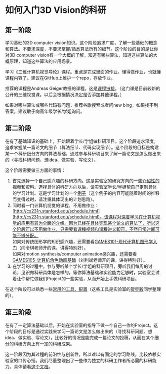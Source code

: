 # 如何入门3D Vision的科研

## 第一阶段

学习基础的3D computer vision知识。这个阶段追求广度，了解一些基础的概念和算法。不要求深度，不要求掌握/熟悉算法所有的细节。这个阶段的目的是让你对3D computer vision有一个大概的了解，知道有哪些算法，知道这些算法的大概原理，知道这些算法的应用场景。

学习《三维计算机视觉导论》课程。重点是完成里面的作业。懂得做作业，也就懂课程内容了。建议在GitHub上维护一个repo，存放作业。

推荐的课程是Andreas Geiger教授的课程。这是[课程链接](https://uni-tuebingen.de/fakultaeten/mathematisch-naturwissenschaftliche-fakultaet/fachbereiche/informatik/lehrstuehle/autonomous-vision/lectures/computer-vision/)。（这门课是目前较新的公开的三维视觉课。以后会根据情况决定是否添加其他课程。）

如果对哪些算法或哪些代码有问题，推荐谷歌搜索或者问new bing，如果找不到答案，建议敢于向高年级学长/学姐询问。

## 第二阶段 

在有了基础知识的基础上，开始跟着学长/学姐做科研项目。这个阶段追求深度，追求掌握某一篇论文的细节（算法细节、代码实现细节）。这个阶段的目标是构建某一个科研细分方向的算法基础，通过参与科研项目来了解一篇论文是怎么做出来的（寻找科研问题、想idea、做实验、写论文）。

这个阶段需要做三方面的事情：

1. 首先选择一个自己感兴趣的科研方向。这是实验室的研究方向的一些[介绍性的视频和资料](https://pengsida.notion.site/38a877c2debb4fb79d3188d64703dab5)。选择具体的科研方向以后，请实验室学长/学姐帮自己定制具体的学习计划。这是学习计划的一个[例子](https://pengsida.notion.site/b465764283f749929650343567f4c9c1)（这个例子的内容可能随着时间的推移而变得过时，请注重其体现出的计划思路）。
2. 同时看一门计算机视觉的课程，不用做作业：[http://cs231n.stanford.edu/schedule.html](http://cs231n.stanford.edu/schedule.html)。该课程对深度学习在计算机视觉的应用有较为全面的介绍。因为已经在具体实现某个论文的算法了，所以这个阶段可以不用做作业，只需要看课程视频和课程讲义即可，不然日常时间可能不够分配。  
如果对传统图形学的知识感兴趣，还需要看[GAMES101-现代计算机图形学入门](https://games-cn.org/intro-graphics/)（闫令琪老师开的课，讲得特别好）。  
如果对motion synthesis/computer animation感兴趣，还需要看[GAMES105-计算机角色动画基础](https://games-105.github.io/)（刘利斌老师开的课，讲得特别好）。
3. 在学习的过程中，参与旁听某个学长/学姐的科研项目，旁听我们每周的讨论，见识做科研具体是怎样的。等你算法基础和实验能力足够时，实验室会试着让你帮忙做我们Project的一些实验，从而开始上手做科研项目。

在这个阶段可以熟悉一些[常用的工具、配置](https://pengsida.notion.site/59569d7b66954578b21bf1dc6ea35776)（这些工具是实验室的[贺星毅](https://github.com/hxy-123)同学整理的）。

## 第三阶段

在有了一定算法基础以后，开始在实验室的指导下做一个自己一作的Project。这个阶段的目标是通过实践来学习一篇论文是怎么做出来的（寻找科研问题、想idea、做实验、写论文），比较好的情况是能完成一篇论文的投稿，从而在某个细分的科研方向上有一定的科研成果。

这一阶段因为其过程的前沿性与创新性，所以难以有固定的学习路线，比较依赖实验室的口传心授。我们尽量整理出了一些作为独立的科研工作者所必需的科研能力。具体请看[这个文档](./getting_advanced_in_research.md)。
